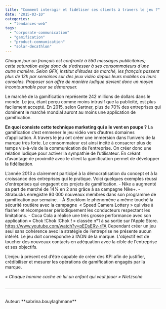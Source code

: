 ```yaml
---
title: "Comment interagir et fidéliser ses clients à travers le jeu ?"
date: "2015-03-10"
categories: 
  - "tendances-web"
tags: 
  - "corporate-communication"
  - "gamification"
  - "product-communication"
  - "solar-decathlon"
---
```


_Chaque jour un français est confronté à 550 messages publicitaires; cette saturation exige donc de s’adresser à ses consommateurs d’une autre manière. Selon GFK, institut d’études de marché, les français passent plus de 12h par semaines sur des jeux vidéo depuis leurs mobiles ou leurs consoles. Proposer son offre de manière ludique devient donc un moyen incontournable pour se démarquer._

Le marché de la gamification représente 242 millions de dollars dans le monde. Le jeu, étant perçu comme moins intrusif que la publicité, est plus facilement accepté. En 2015, selon Gartner, plus de 70% des entreprises qui dominent le marché mondial auront au moins une application de gamification.

**En quoi consiste cette technique marketing qui a le vent en poupe ?** La gamification c’est emmener le jeu vidéo vers d’autres domaines d’application. À travers le jeu ont créer une immersion dans l’univers de la marque très forte. Le consommateur est ainsi incité à consacrer plus de temps vis-à-vis de la communication de l’entreprise. On créer donc une relation ludique pour activer la sympathie de l’utilisateur. En créant d’avantage de proximité avec le client la gamification permet de développer la fidélisation.

L’année 2013 a clairement participé à la démocratisation du concept et à la croissance des entreprises qui le pratique. Voici quelques exemples réussi d’entreprises qui engagent des projets de gamification. - Nike a augmenté sa part de marché de 14% en 2 ans grâce à sa campagne Nike+. - Strabucks enregistre 80 000 nouveaux membres dans son programme de gamification par semaine. - À Stocklom le phénomène a même touché la sécurité routière avec la campagne  « Speed Camera Lottery » qui vise à flasher et récompenser périodiquement les conducteurs respectant les limitations. - Coca Cola a réalisé une très grosse performance avec son application « Chok !Chok !Chok ! » classée n°1 à sa sortie sur l’Apple Store. https://www.youtube.com/watch?v=pEDsERv-rFA Cependant créer un jeu seul sans cohérence avec la stratégie de l’entreprise ne présente aucun intérêt. Le jeu doit correspondre à l’ADN de la marque. L'objectif est de toucher des nouveaux contacts en adéquation avec la cible de l'entreprise et ses objectifs.

L’enjeu à présent est d’être capable de créer des KPI afin de justifier, crédibiliser et mesurer les opérations de gamification engagés par la marque.

_« Chaque homme cache en lui un enfant qui veut jouer » Nietzsche_
<br>
<br>

---------------------------------------
<br>
Auteur: **sabrina.bouylaghmane**
